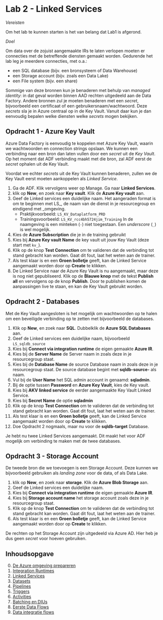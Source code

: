 # Lab 2 - Linked Services

*Vereisten*

Om het lab te kunnen starten is het van belang dat Lab1 is afgerond.

*Doel*

Om data over de zojuist aangemaakte IRs te laten verlopen moeten er connecties met de betreffende diensten gemaakt worden. Gedurende het lab leg je meerdere connecties, met o.a.:

* een SQL database (bijv. een bronsysteem of Data Warehouse)
* een Storage account (bijv. zoals een Data Lake)
* een File system (bijv. een share)

Sommige van deze bronnen kun je benaderen met behulp van *managed identity*: in dat geval worden binnen AAD rechten uitgedeeld aan de Data Factory. Andere bronnen zul je moeten benaderen met een *secret*, bijvoorbeeld een certificaat of een gebruikersnaam/wachtwoord. Deze *secrets* sla je in Azure centraal op in de Key Vault. Vanuit daar kun je dan eenvoudig bepalen welke diensten welke *secrets* mogen bekijken.

## Opdracht 1 - Azure Key Vault

Azure Data Factory is eenvoudig te koppelen met Azure Key Vault, waarin we wachtwoorden en connection strings opslaan. We kunnen een verbinding naar een bron dan laten vullen door een *secret* uit de *Key Vault*. Op het moment dat ADF verbinding maakt met die bron, zal ADF eerst de *secret* ophalen uit de Key Vault.

Voordat we echter *secrets* uit de Key Vault kunnen benaderen, zullen we de Key Vault eerst moeten aankoppelen als *Linked Service*.

1. Ga de ADF. Klik vervolgens weer op Manage. Ga naar **Linked Services**.
2. klik op **New**, en zoek naar **Key vault**. Klik de **Azure Key vault** aan.
3. Geef de Linked services een duidelijke naam. Het aangeraden format is om te beginnen met LS_, de naam van de dienst in je resourcegroup en eindigend met _omgeving.
   * Praktijkvoorbeeld: `LS_KV_Dataplatform_PRD`
   * Trainingsvoorbeeld: `LS_KV_rcc4bh5724jim_Training`
     In de naamgeving is een minteken (`-`) niet toegestaan. Een *underscore* (`_`) is wel mogelijk.
4. Kies de **Azure Subscription** die je in de training gebruikt
5. Kies bij **Azure Key vault Name** de key vault uit jouw Key Vault (deze start met `kv_`).
6. Klik op de knop **Test Connection** om te valideren dat de verbinding tot stand gebracht kan worden. Gaat dit fout, laat het weten aan de trainer.
7. Als test klaar is en een **Groen bolletje** geeft, kan de Linked Service aangemaakt worden door op **Create** te klikken.
8. De Linked Service naar de Azure Key Vault is nu aangemaakt, maar deze is nog niet gepubliseerd. Klik op de **Blauwe knop** met de tekst **Publish all** en vervolgens op de knop **Publish**. Door te publishen komen de aanpassingen live te staan, en kan de Key Vault gebruikt worden.

## Opdracht 2 - Databases

Met de Key Vault aangesloten is het mogelijk om wachtwoorden op te halen om een beveiligde verbinding op te zetten met bijvoorbeeld de databases.

1. Klik op **New**, en zoek naar **SQL**. Dubbelklik de **Azure SQL Databases** aan.
2. Geef de Linked services een duidelijke naam, bijvoorbeeld `LS_sqldb_source`
3. Kies bij **Connect via integration runtime** de eigen gemaakte **Azure IR**.
4. Kies bij de **Server Name** de Server naam in zoals deze in je resourcegroup staat.
5. Kies bij de **Database Name** de source Database naam in zoals deze in je resourcegroup staat. De source database begint met **sqldb-source-** als naam.
6. Vul bij de **User Name** het SQL admin account in genaamd: **sqladmin**.
7. Bij de optie tussen **Password** en **Azure Key Vault**, kies de Key vault.
8. Kies bij **AKV linked service** de eerder aangemaakte Key Vault Linked Service.
9. Kies bij **Secret Name** de optie **sqladmin**
10. Klik op de knop **Test Connection** om te valideren dat de verbinding tot stand gebracht kan worden. Gaat dit fout, laat het weten aan de trainer.
11. Als test klaar is en een **Groen bolletje** geeft, kan de Linked Service aangemaakt worden door op **Create** te klikken.
12. Doe Opdracht 2 nogmaals, maar nu voor de **sqldb-target** Database.

Je hebt nu twee Linked Services aangemaakt. Dit maakt het voor ADF mogelijk om verbinding te maken met de twee databases.

## Opdracht 3 - Storage Account

De tweede bron die we toevoegen is een Storage Account. Deze kunnen we bijvoorbeeld gebruiken als *landing zone* voor de data, of als Data Lake.

1. klik op **New**, en zoek naar **storage**. Klik de **Azure Blob Storage** aan.
2. Geef de Linked services een duidelijke naam.
3. Kies bij **Connect via integration runtime** de eigen gemaakte **Azure IR**.
4. Kies bij **Storage account name** het storage account zoals deze in je resourcegroup staat.
5. Klik op de knop **Test Connection** om te valideren dat de verbinding tot stand gebracht kan worden. Gaat dit fout, laat het weten aan de trainer.
6. Als test klaar is en een **Groen bolletje** geeft, kan de Linked Service aangemaakt worden door op **Create** te klikken.

De rechten op het Storage Account zijn uitgedeeld via Azure AD. Hier heb je dus geen *secret* voor hoeven gebruiken.

## Inhoudsopgave

0. [De Azure omgeving prepareren](../0Prep/LabVoorbereiding0.md)
1. [Integration Runtimes](../Lab1/LabInstructions1.md)
2. [Linked Services](../Lab2/LabInstructions2.md)
3. [Datasets](../Lab3/LabInstructions3.md)
4. [Pipelines](../Lab4/LabInstructions4.md)
5. [Triggers](../Lab5/LabInstructions6.md)
6. [Activities](../Lab6/LabInstructions6.md)
7. [Batching en DIUs](../Lab7/LabInstructions7.md)
8. [Eerste Data Flows](../Lab8/LabInstructions8.md)
9. [Data integratie flows](../Lab9/LabInstructions9.md)